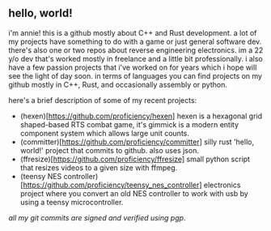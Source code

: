 ## hello, world!
i'm annie! this is a github mostly about C++ and Rust development. a lot of my projects have something to do with a game or just general software dev. there's also one or two repos about reverse engineering electronics. im a 22 y/o dev that's worked mostly in freelance and a little bit professionally. i also have a few passion projects that i've worked on for years which i hope will see the light of day soon. in terms of languages you can find projects on my github mostly in C++, Rust, and occasionally assembly or python.

here's a brief description of some of my recent projects:
* (hexen)[https://github.com/proficiency/hexen]
  hexen is a hexagonal grid shaped-based RTS combat game, it's gimmick is a modern entity component system which allows large unit counts.
* (committer)[https://github.com/proficiency/committer]
  silly rust 'hello, world!' project that commits to github. also uses json. 
* (ffresize)[https://github.com/proficiency/ffresize]
  small python script that resizes videos to a given size with ffmpeg.
* (teensy NES controller)[https://github.com/proficiency/teensy_nes_controller]
  electronics project where you convert an old NES controller to work with usb by using a teensy microcontroller.

_all my git commits are signed and verified using pgp_.